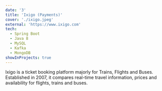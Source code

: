 ```yaml
---
date: '3'
title: 'Ixigo (Payments)'
cover: './ixigo.jpeg'
external: 'https://www.ixigo.com'
tech:
  - Spring Boot
  - Java 8
  - MySQL
  - Kafka
  - MongoDB
showInProjects: true
---
```


Ixigo is a ticket booking platform majorly for Trains, Flights and Buses. Established in 2007, it compares real-time travel information, prices and availability for flights, trains and buses.
